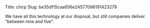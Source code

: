 Title: chirp
Slug: be35df15caa656e24577096191423279

We have all this technology at our disposal, but still companies deliver "between nine and five".
